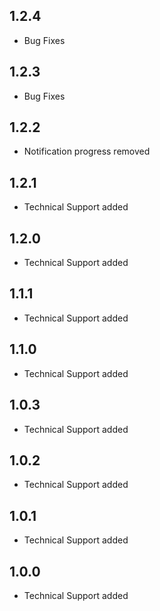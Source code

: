 ## 1.2.4

- Bug Fixes

## 1.2.3

- Bug Fixes

## 1.2.2

- Notification progress removed

## 1.2.1

- Technical Support added

## 1.2.0

- Technical Support added

## 1.1.1

- Technical Support added

## 1.1.0

- Technical Support added

## 1.0.3

- Technical Support added

## 1.0.2

- Technical Support added

## 1.0.1

- Technical Support added

## 1.0.0

- Technical Support added
